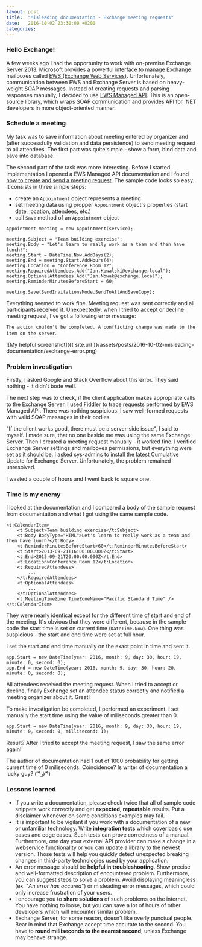 ```yaml
---
layout: post
title:  "Misleading documentation - Exchange meeting requests"
date:   2016-10-02 23:30:00 +0200
categories: 
---
```


### Hello Exchange!

A few weeks ago I had the opportunity to work with on-premise Exchange Server 2013. Microsoft provides a powerful interface to manage Exchange mailboxes called [EWS (Exchange Web Services)](https://msdn.microsoft.com/en-us/library/office/dd877012(v=exchg.150).aspx). Unfortunately, communication between EWS and Exchange Server is based on heavy-weight SOAP messages. Instead of creating requests and parsing responses manually, I decided to use [EWS Managed API](https://github.com/OfficeDev/ews-managed-api/blob/master/README.md). This is an open-source library, which wraps SOAP communication and provides API for .NET developers in more object-oriented manner. 

### Schedule a meeting

My task was to save information about meeting entered by organizer and (after successfully validation and data persistence) to send meeting request to all attendees. The first part was quite simple - show a form, bind data and save into database.

The second part of the task was more interesting. Before I started implementation I opened a EWS Managed API documentation and I found [how to create and send a meeting request](https://msdn.microsoft.com/en-us/library/office/dn495611(v=exchg.150).aspx#Anchor_2). The sample code looks so easy. It consists in three simple steps:
* create an `Appointment` object represents a meeting
* set meeting data using propper `Appointment` object's properties (start date, location, attendees, etc.)
* call `Save` method of an `Appointment` object  

<pre><code class="cs">Appointment meeting = new Appointment(service);

meeting.Subject = "Team building exercise";
meeting.Body = "Let's learn to really work as a team and then have lunch!";
meeting.Start = DateTime.Now.AddDays(2);            
meeting.End = meeting.Start.AddHours(4);
meeting.Location = "Conference Room 12";
meeting.RequiredAttendees.Add("Jan.Kowalski@exchange.local");
meeting.OptionalAttendees.Add("Jan.Nowak@exchange.local");
meeting.ReminderMinutesBeforeStart = 60;

meeting.Save(SendInvitationsMode.SendToAllAndSaveCopy);
</code></pre>

Everything seemed to work fine. Meeting request was sent correctly and all participants received it. Unexpectedly, when I tried to accept or decline meeting request, I've got a following error message: 

 
`The action couldn't be completed. A conflicting change was made to the item on the server`.

![My helpful screenshot]({{ site.url }}/assets/posts/2016-10-02-misleading-documentation/exchange-error.png)

### Problem investigation

Firstly, I asked Google and Stack Overflow about this error. They said nothing - it didn't bode well. 

The next step was to check, if the client application makes appropriate calls to the Exchange Server. I used Fiddler to trace requests performed by EWS Managed API. There was nothing suspicious. I saw well-formed requests with valid SOAP messages in their bodies.

"If the client works good, there must be a server-side issue", I said to myself. I made sure, that no one beside me was using the same Exchange Server. Then I created a meeting request manually - it worked fine. I verified Exchange Server settings and mailboxes permissions, but everything were set as it should be. I asked sys-admins to install the latest Cumulative Update for Exchange Server. Unfortunately, the problem remained unresolved. 

I wasted a couple of hours and I went back to square one. 

### Time is my enemy

I looked at the documentation and I compared a body of the sample request from documentation and what I got using the same sample code. 

<pre><code class="xml">&lt;t:CalendarItem&gt;
    &lt;t:Subject&gt;Team building exercise&lt;/t:Subject&gt;
    &lt;t:Body BodyType="HTML"&gt;Let's learn to really work as a team and then have lunch!&lt;/t:Body&gt;
    &lt;t:ReminderMinutesBeforeStart&gt;60&lt;/t:ReminderMinutesBeforeStart&gt;
    &lt;t:Start&gt;2013-09-21T16:00:00.000Z&lt;/t:Start&gt;
    &lt;t:End&gt;2013-09-21T20:00:00.000Z&lt;/t:End&gt;
    &lt;t:Location&gt;Conference Room 12&lt;/t:Location&gt;
    &lt;t:RequiredAttendees&gt;
        ...
    &lt;/t:RequiredAttendees&gt;
    &lt;t:OptionalAttendees&gt;
        ...
    &lt;/t:OptionalAttendees&gt;
    &lt;t:MeetingTimeZone TimeZoneName="Pacific Standard Time" /&gt;
&lt;/t:CalendarItem&gt;
</code></pre>

They were nearly identical except for the different time of start and end of the meeting. It's obvious that they were different, because in the sample code the start time is set on current time (`DateTime.Now`). One thing was suspicious - the start and end time were set at full hour.

I set the start and end time manually on the exact point in time and sent it. 

<pre><code class="cs">app.Start = new DateTime(year: 2016, month: 9, day: 30, hour: 19, minute: 0, second: 0);
app.End = new DateTime(year: 2016, month: 9, day: 30, hour: 20, minute: 0, second: 0);
</code></pre>

All attendees received the meeting request. When I tried to accept or decline, finally Exchange set an attendee status correctly and notified a meeting organizer about it. Great!

To make investigation be completed, I performed an experiment. I set manually the start time using the value of miliseconds greater than 0.

<pre><code class="cs">app.Start = new DateTime(year: 2016, month: 9, day: 30, hour: 19, minute: 0, second: 0, millisecond: 1);
</code></pre>

Result? After I tried to accept the meeting request, I saw the same error again!

The author of documentation had 1 out of 1000 probability for getting current time of 0 miliseconds. Coincidence? Is writer of documentation a lucky guy? ( ͡° ͜ʖ ͡°)

### Lessons learned

* If you write a documentation, please check twice that all of sample code snippets work correctly and get **expected**, **repeatable** results. Put a disclaimer whenever on some conditions examples may fail.
* It is important to be vigilant if you work with a documentation of a new or unfamiliar technology. Write **integration tests** which cover basic use cases and edge cases. Such tests can prove correctness of a manual. Furthermore, one day your external API provider can make a change in a webservice functionality or you can update a library to the newest version. Those tests will help you quickly detect unexpected breaking changes in third-party technologies used by your application.
* An error message should be **helpful in troubleshooting**. Show precise and well-formatted description of encountered problem. Furthermore, you can suggest steps to solve a problem. Avoid displaying meaningless (ex. "*An error has occured*") or misleading error messages, which could only increase frustration of your users.  
* I encourage you to **share solutions** of such problems on the internet. You have nothing to loose, but you can save a lot of hours of other developers which will encounter similar problem.
* Exchange Server, for some reason, doesn't like overly punctual people. Bear in mind that Exchange accept time accurate to the second. You have to **round milliseconds to the nearest second**, unless Exchange may behave strange.

